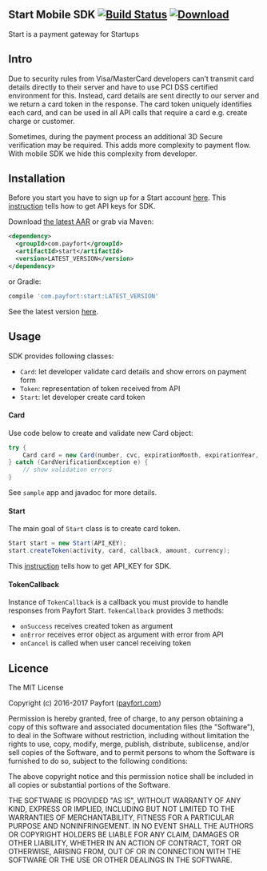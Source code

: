 ## Start Mobile SDK [![Build Status](https://api.travis-ci.org/payfort/start-android-sdk.svg?branch=master)](https://travis-ci.org/payfort/start-android-sdk/) [ ![Download](https://api.bintray.com/packages/pavel-gabriel/payfort/start/images/download.svg) ](https://bintray.com/pavel-gabriel/payfort/start/_latestVersion)
Start is a payment gateway for Startups

## Intro
Due to security rules from Visa/MasterCard developers can’t transmit card details directly to their server and have to use PCI DSS certified environment for this. Instead, card details are sent directly to our server and we return a card token in the response. The card token uniquely identifies each card, and can be used in all API calls that require a card e.g. create charge or customer.

Sometimes, during the payment process an additional 3D Secure verification may be required. This adds more complexity to payment flow. With mobile SDK we hide this complexity from developer.

## Installation
Before you start you have to sign up for a Start account [here](https://dashboard.start.payfort.com/#/public/sign_up?secretLink=true). This [instruction](https://docs.start.payfort.com/guides/api_keys/#how-to-get-api-keys) tells how to get API keys for SDK.

Download [the latest AAR](https://bintray.com/pavel-gabriel/payfort/start/_latestVersion) or grab via Maven:
```xml
<dependency>
  <groupId>com.payfort</groupId>
  <artifactId>start</artifactId>
  <version>LATEST_VERSION</version>
</dependency>
```
or Gradle:
```groovy
compile 'com.payfort:start:LATEST_VERSION'
```
See the latest version [here](https://github.com/payfort/start-android-sdk/releases).

## Usage
SDK provides following classes:
+ `Card`: let developer validate card details and show errors on payment form
+ `Token`: representation of token received from API
+ `Start`: let developer create card token

#### Card
Use code below to create and validate new Card object:
```java
try {
    Card card = new Card(number, cvc, expirationMonth, expirationYear, owner);
} catch (CardVerificationException e) {
    // show validation errors
}
```
See `sample` app and javadoc for more details.

#### Start
The main goal of `Start` class is to create card token.
```java
Start start = new Start(API_KEY);
start.createToken(activity, card, callback, amount, currency);
```
This [instruction](https://docs.start.payfort.com/guides/api_keys/#how-to-get-api-keys) tells how to get API_KEY for SDK.

#### TokenCallback
Instance of `TokenCallback` is a callback you must provide to handle responses from Payfort Start. `TokenCallback` provides 3 methods:
+ `onSuccess` receives created token as argument
+ `onError` receives error object as argument with error from API
+ `onCancel` is called when user cancel receiving token

## Licence
The MIT License

Copyright (c) 2016-2017 Payfort ([payfort.com](http://www.payfort.com/))

Permission is hereby granted, free of charge, to any person obtaining a copy of this software and associated documentation files (the "Software"), to deal in the Software without restriction, including without limitation the rights to use, copy, modify, merge, publish, distribute, sublicense, and/or sell copies of the Software, and to permit persons to whom the Software is furnished to do so, subject to the following conditions:

The above copyright notice and this permission notice shall be included in all copies or substantial portions of the Software.

THE SOFTWARE IS PROVIDED "AS IS", WITHOUT WARRANTY OF ANY KIND, EXPRESS OR IMPLIED, INCLUDING BUT NOT LIMITED TO THE WARRANTIES OF MERCHANTABILITY, FITNESS FOR A PARTICULAR PURPOSE AND NONINFRINGEMENT. IN NO EVENT SHALL THE AUTHORS OR COPYRIGHT HOLDERS BE LIABLE FOR ANY CLAIM, DAMAGES OR OTHER LIABILITY, WHETHER IN AN ACTION OF CONTRACT, TORT OR OTHERWISE, ARISING FROM, OUT OF OR IN CONNECTION WITH THE SOFTWARE OR THE USE OR OTHER DEALINGS IN THE SOFTWARE.
